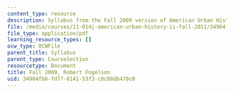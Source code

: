 ```yaml
---
content_type: resource
description: Syllabus from the Fall 2009 version of American Urban History II.
file: /media/courses/11-014j-american-urban-history-ii-fall-2011/34904fb6fd77814153f3c0c88db470c0_MIT11_014JF11_syllf09.pdf
file_type: application/pdf
learning_resource_types: []
ocw_type: OCWFile
parent_title: Syllabus
parent_type: CourseSection
resourcetype: Document
title: Fall 2009, Robert Fogelson
uid: 34904fb6-fd77-8141-53f3-c0c88db470c0
---
```


